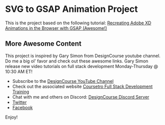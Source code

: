 # SVG to GSAP Animation Project

This is the project based on the following tutorial:
[Recreating Adobe XD Animations in the Browser with GSAP (Awesome!)](https://www.youtube.com/watch?v=THDZW96GQaI)

## More Awesome Content

This project is inspired by Gary Simon from DesignCourse youtube channel. Do me a big ol' favor and check out these awesome links. Gary Simon release new video tutorials on full stack development Monday-Thursday @ 10:30 AM ET!

* Subscribe to the [DesignCourse YouTube Channel](http://youtube.com/designcourse)
* Check out the associated website [Coursetro Full Stack Development Training](https://coursetro.com)
* Chat with me and others on Discord: [DesignCourse Discord Server](https://discord.gg/a27CKAF)
* [Twitter](https://twitter.com/designcoursecom)
* [Facebook](https://facebook.com/coursetro)

Enjoy!